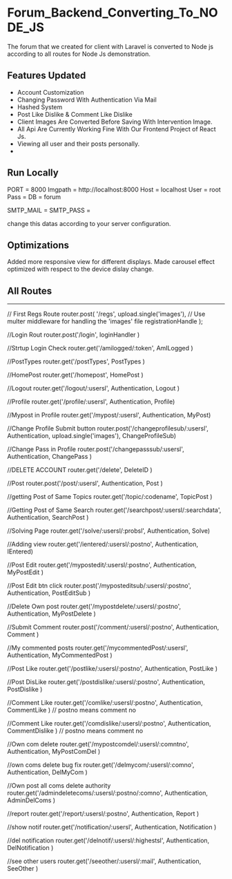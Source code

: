 # Forum_Backend_Converting_To_NODE_JS
The forum that we created for client with Laravel is converted to Node js according to all routes for Node Js demonstration.

## Features Updated

- Account Customization
- Changing Password With Authentication Via Mail
- Hashed System
- Post Like Dislike & Comment Like Dislike
- Client Images Are Converted Before Saving With Intervention Image.
- All Api Are Currently Working Fine With Our Frontend Project of React Js.
- Viewing all user and their posts personally.
- 
## Run Locally 

PORT = 8000
Imgpath = http://localhost:8000
Host = localhost
User = root
Pass = 
DB = forum

SMTP_MAIL = 
SMTP_PASS = 

change this datas according to your server configuration.

## Optimizations

Added more responsive view for different displays.
Made carousel effect optimized with respect to the device dislay change.


## All Routes 
------------------------------------------------------------------------------------------------
// First Regs Route
router.post(
  '/regs',
  upload.single('images'), // Use multer middleware for handling the 'images' file
  registrationHandle
);

//Login Rout
router.post('/login',
  loginHandler
)

//Strtup Login Check
router.get('/amilogged/:token',
  AmILogged
)

//PostTypes 
router.get('/postTypes',
  PostTypes
)

//HomePost
router.get('/homepost',
HomePost
)

//Logout 
router.get('/logout/:usersl',
Authentication,
Logout
)

//Profile
router.get('/profile/:usersl',
Authentication,
Profile)

//Mypost in Profile
router.get('/mypost/:usersl',
Authentication,
MyPost)

//Change Profile Submit button
router.post('/changeprofilesub/:usersl',
Authentication,
upload.single('images'),
ChangeProfileSub)

//Change Pass in Profile
router.post('/changepasssub/:usersl',
Authentication,
ChangePass
)

//DELETE ACCOUNT 
router.get('/delete',
DeleteID
)

//Post 
router.post('/post/:usersl',
Authentication,
Post
)

//getting Post of Same Topics
router.get('/topic/:codename',
TopicPost
)

//Getting Post of Same Search 
router.get('/searchpost/:usersl/:searchdata',
Authentication,
SearchPost
)

//Solving Page 
router.get('/solve/:usersl/:probsl',
Authentication,
Solve)

//Adding view 
router.get('/ientered/:usersl/:postno',
Authentication,
IEntered)

//Post Edit 
router.get('/mypostedit/:usersl/:postno',
Authentication,
MyPostEdit
)

//Post Edit btn click
router.post('/myposteditsub/:usersl/:postno',
Authentication,
PostEditSub
)

//Delete Own post
router.get('/mypostdelete/:usersl/:postno',
Authentication,
MyPostDelete
)

//Submit Comment 
router.post('/comment/:usersl/:postno',
Authentication,
Comment
)

//My commented posts 
router.get('/mycommentedPost/:usersl',
Authentication,
MyCommentedPost
)

//Post Like 
router.get('/postlike/:usersl/:postno',
Authentication,
PostLike
)

//Post DisLike 
router.get('/postdislike/:usersl/:postno',
Authentication,
PostDislike
)

//Comment Like
router.get('/comlike/:usersl/:postno',
Authentication,
CommentLike
) // postno means comment no

//Comment Like
router.get('/comdislike/:usersl/:postno',
Authentication,
CommentDislike
) // postno means comment no


//Own com delete
router.get('/mypostcomdel/:usersl/:comntno',
Authentication,
MyPostComDel
)


//own coms delete bug fix 
router.get('/delmycom/:usersl/:comno',
Authentication,
DelMyCom
)

//Own post all coms delete authority
router.get('/admindeletecoms/:usersl/:postno/:comno',
Authentication,
AdminDelComs
)

//report 
router.get('/report/:usersl/:postno',
Authentication,
Report
)

//show notif
router.get('/notification/:usersl',
Authentication,
Notification
)

//del notification
router.get('/delnotif/:usersl/:highestsl',
Authentication,
DelNotification
)

//see other users
router.get('/seeother/:usersl/:mail',
Authentication,
SeeOther
)


